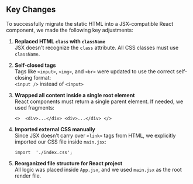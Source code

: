 ## Key Changes

To successfully migrate the static HTML into a JSX-compatible React component, we made the following key adjustments:

1.  **Replaced HTML `class` with `className`**  
    JSX doesn't recognize the `class` attribute. All CSS classes must use `className`.
    
2.  **Self-closed tags**  
    Tags like `<input>`, `<img>`, and `<br>` were updated to use the correct self-closing format:  
     `<input />` instead of  `<input>`
    
3.  **Wrapped all content inside a single root element**  
    React components must return a single parent element. If needed, we used fragments:
    
	   `<> 
	    <div>...</div>
	    <div>...</div>
	   </>` 
    
4.  **Imported external CSS manually**  
    Since JSX doesn't carry over `<link>` tags from HTML, we explicitly imported our CSS file inside `main.jsx`:
    
    `import  './index.css';` 
    
5.  **Reorganized file structure for React project**  
    All logic was placed inside `App.jsx`, and we used `main.jsx` as the root render file.